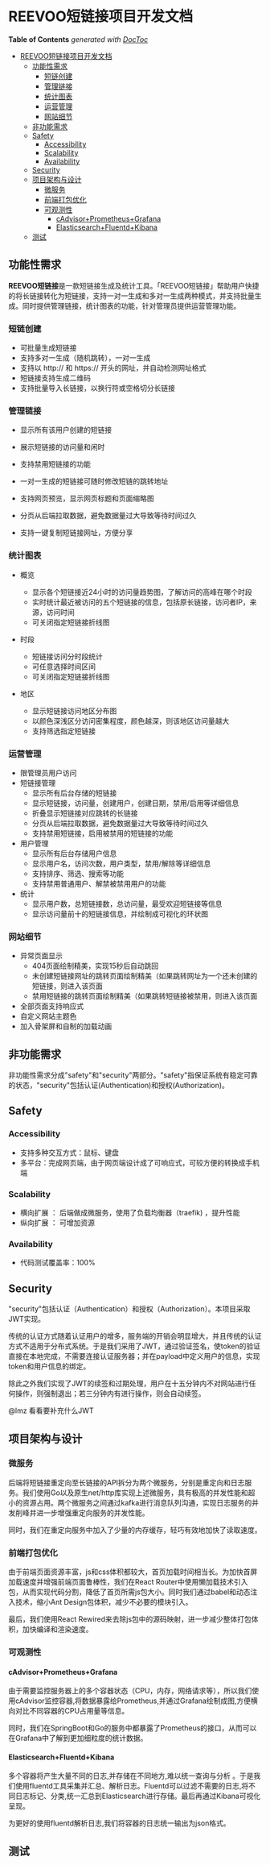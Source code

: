 
# REEVOO短链接项目开发文档

<!-- START doctoc generated TOC please keep comment here to allow auto update -->
<!-- DON'T EDIT THIS SECTION, INSTEAD RE-RUN doctoc TO UPDATE -->
**Table of Contents**  *generated with [DocToc](https://github.com/thlorenz/doctoc)*

- [REEVOO短链接项目开发文档](#reevoo%E7%9F%AD%E9%93%BE%E6%8E%A5%E9%A1%B9%E7%9B%AE%E5%BC%80%E5%8F%91%E6%96%87%E6%A1%A3)
  - [功能性需求](#%E5%8A%9F%E8%83%BD%E6%80%A7%E9%9C%80%E6%B1%82)
    - [短链创建](#%E7%9F%AD%E9%93%BE%E5%88%9B%E5%BB%BA)
    - [管理链接](#%E7%AE%A1%E7%90%86%E8%BF%9E%E6%8E%A5)
    - [统计图表](#%E7%BB%9F%E8%AE%A1%E5%9B%BE%E8%A1%A8)
    - [运营管理](#%E8%BF%90%E8%90%A5%E7%AE%A1%E7%90%86)
    - [网站细节](#%E7%BD%91%E7%AB%99%E7%BB%86%E8%8A%82)
  - [非功能需求](#%E9%9D%9E%E5%8A%9F%E8%83%BD%E9%9C%80%E6%B1%82)
  - [Safety](#safety)
    - [Accessibility](#accessibility)
    - [Scalability](#scalability)
    - [Availability](#availability)
  - [Security](#security)
  - [项目架构与设计](#%E9%A1%B9%E7%9B%AE%E6%9E%B6%E6%9E%84%E4%B8%8E%E8%AE%BE%E8%AE%A1)
    - [微服务](#%E5%BE%AE%E6%9C%8D%E5%8A%A1)
    - [前端打包优化](#%E5%89%8D%E7%AB%AF%E6%89%93%E5%8C%85%E4%BC%98%E5%8C%96)
    - [可观测性](#%E5%8F%AF%E8%A7%82%E6%B5%8B%E6%80%A7)
      - [cAdvisor+Prometheus+Grafana](#cadvisorprometheusgrafana)
      - [Elasticsearch+Fluentd+Kibana](#elasticsearchfluentdkibana)
  - [测试](#%E6%B5%8B%E8%AF%95)

<!-- END doctoc generated TOC please keep comment here to allow auto update -->


## 功能性需求

​		**REEVOO短链接**是一款短链接生成及统计工具。「REEVOO短链接」帮助用户快捷的将长链接转化为短链接，支持一对一生成和多对一生成两种模式，并支持批量生成。同时提供管理链接，统计图表的功能，针对管理员提供运营管理功能。

### 短链创建

- 可批量生成短链接
- 支持多对一生成（随机跳转），一对一生成
- 支持以 http:// 和 https:// 开头的网址，并自动检测网址格式
- 短链接支持生成二维码
- 支持批量导入长链接，以换行符或空格切分长链接



### 管理链接

- 显示所有该用户创建的短链接

- 展示短链接的访问量和闲时

- 支持禁用短链接的功能

- 一对一生成的短链接可随时修改短链的跳转地址

- 支持网页预览，显示网页标题和页面缩略图 

- 分页从后端拉取数据，避免数据量过大导致等待时间过久

- 支持一键复制短链接网址，方便分享

  

### 统计图表

- 概览
  - 显示各个短链接近24小时的访问量趋势图，了解访问的高峰在哪个时段
  - 实时统计最近被访问的五个短链接的信息，包括原长链接，访问者IP，来源，访问时间
  - 可关闭指定短链接折线图

- 时段
  - 短链接访问分时段统计
  - 可任意选择时间区间
  - 可关闭指定短链接折线图
- 地区
  - 显示短链接访问地区分布图
  - 以颜色深浅区分访问密集程度，颜色越深，则该地区访问量越大
  - 支持筛选指定短链接

### 运营管理

- 限管理员用户访问
- 短链接管理
  - 显示所有后台存储的短链接
  - 显示短链接，访问量，创建用户，创建日期，禁用/启用等详细信息
  - 折叠显示短链接对应跳转的长链接
  - 分页从后端拉取数据，避免数据量过大导致等待时间过久
  - 支持禁用短链接，启用被禁用的短链接的功能
- 用户管理
  - 显示所有后台存储用户信息
  - 显示用户名，访问次数，用户类型，禁用/解除等详细信息
  - 支持排序、筛选、搜索等功能
  - 支持禁用普通用户、解禁被禁用用户的功能
- 统计
  - 显示用户数，总短链接数，总访问量，最受欢迎短链接等信息
  - 显示访问量前十的短链接信息，并绘制成可视化的环状图

### 网站细节

- 异常页面显示
  - 404页面绘制精美，实现15秒后自动跳回
  - 未创建短链接网址的跳转页面绘制精美（如果跳转网址为一个还未创建的短链接，则进入该页面
  - 禁用短链接的跳转页面绘制精美（如果跳转短链接被禁用，则进入该页面
- 全部页面支持响应式
- 自定义网站主题色
- 加入骨架屏和自制的加载动画



## 非功能需求

非功能性需求分成"safety"和"security"两部分。"safety"指保证系统有稳定可靠的状态，"security"包括认证(Authentication)和授权(Authorization)。

## Safety

### Accessibility

- 支持多种交互方式：鼠标、键盘
- 多平台：完成网页端，由于网页端设计成了可响应式，可较方便的转换成手机端

### Scalability

- 横向扩展 ： 后端做成微服务，使用了负载均衡器（traefik) ，提升性能
- 纵向扩展 ： 可增加资源

### Availability

- 代码测试覆盖率：100%

## Security

"security"包括认证（Authentication）和授权（Authorization）。本项目采取JWT实现。

传统的认证方式随着认证用户的增多，服务端的开销会明显增大，并且传统的认证方式不适用于分布式系统。于是我们采用了JWT，通过验证签名，使token的验证直接在本地完成，不需要连接认证服务器；并在payload中定义用户的信息，实现token和用户信息的绑定。

除此之外我们实现了JWT的续签和过期处理，用户在十五分钟内不对网站进行任何操作，则强制退出；若三分钟内有进行操作，则会自动续签。

@lmz 看看要补充什么JWT

## 项目架构与设计

### 微服务

后端将短链接重定向至长链接的API拆分为两个微服务，分别是重定向和日志服务。我们使用Go以及原生net/http库实现上述微服务，具有极高的并发性能和超小的资源占用。两个微服务之间通过kafka进行消息队列沟通，实现日志服务的并发削峰并进一步增强重定向服务的并发性能。

同时，我们在重定向服务中加入了少量的内存缓存，轻巧有效地加快了读取速度。

### 前端打包优化

由于前端页面资源丰富，js和css体积都较大，首页加载时间相当长。为加快首屏加载速度并增强前端页面鲁棒性，我们在React Router中使用懒加载技术引入包，从而实现代码分割，降低了首页所需js包大小。同时我们通过babel和动态注入技术，缩小Ant Design包体积，减少不必要的模块引入。

最后，我们使用React Rewired来去除js包中的源码映射，进一步减少整体打包体积，加快编译和渲染速度。


### 可观测性

#### cAdvisor+Prometheus+Grafana

由于需要监控服务器上的多个容器状态（CPU，内存，网络请求等），所以我们使用cAdvisor监控容器,将数据暴露给Prometheus,并通过Grafana绘制成图,方便横向对比不同容器的CPU占用量等信息。

同时，我们在SpringBoot和Go的服务中都暴露了Prometheus的接口，从而可以在Grafana中了解到更加细粒度的统计数据。


#### Elasticsearch+Fluentd+Kibana

多个容器将产生大量不同的日志,并存储在不同地方,难以统一查询与分析 。于是我们使用fluentd工具采集并汇总、解析日志。Fluentd可以过滤不需要的日志,将不同日志标记、分类,统一汇总到Elasticsearch进行存储。最后再通过Kibana可视化呈现。

为更好的使用fluentd解析日志,我们将容器的日志统一输出为json格式。

## 测试
